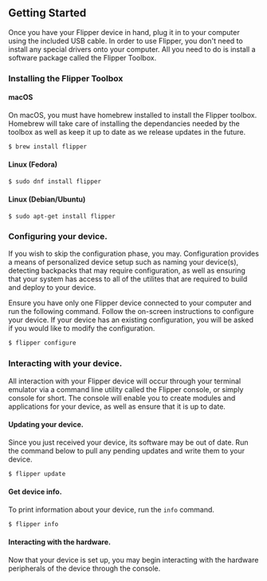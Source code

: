 ## Getting Started

Once you have your Flipper device in hand, plug it in to your computer using the included USB cable. In order to use Flipper, you don't need to install any special drivers onto your computer. All you need to do is install a software package called the Flipper Toolbox.

### Installing the Flipper Toolbox
 
#### macOS

On macOS, you must have homebrew installed to install the Flipper toolbox. Homebrew will take care of installing the dependancies needed by the toolbox as well as keep it up to date as we release updates in the future.

```bash
$ brew install flipper
```

#### Linux (Fedora)

```bash
$ sudo dnf install flipper
```

#### Linux (Debian/Ubuntu)

```
$ sudo apt-get install flipper
```

### Configuring your device.

If you wish to skip the configuration phase, you may. Configuration provides a means of personalized device setup such as naming your device(s), detecting backpacks that may require configuration, as well as ensuring that your system has access to all of the utilites that are required to build and deploy to your device.

Ensure you have only one Flipper device connected to your computer and run the following command. Follow the on-screen instructions to configure your device. If your device has an existing configuration, you will be asked if you would like to modify the configuration.

```bash
$ flipper configure
```

### Interacting with your device.

All interaction with your Flipper device will occur through your terminal emulator via a command line utility called the Flipper console, or simply console for short. The console will enable you to create modules and applications for your device, as well as ensure that it is up to date.

#### Updating your device.

Since you just received your device, its software may be out of date. Run the command below to pull any pending updates and write them to your device.

```bash
$ flipper update
```

#### Get device info.

To print information about your device, run the `info` command.

```bash
$ flipper info
```

#### Interacting with the hardware.

Now that your device is set up, you may begin interacting with the hardware peripherals of the device through the console.